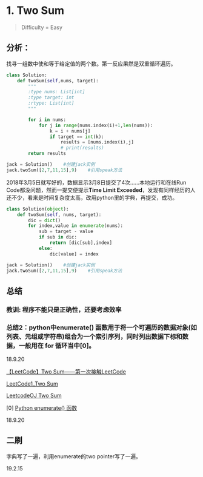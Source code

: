 # 1. Two Sum
> Difficulty = Easy

## 分析：
找寻一组数中使和等于给定值的两个数。第一反应果然是双重循环遍历。
```python
class Solution:
    def twoSum(self,nums, target):
        """
        :type nums: List[int]
        :type target: int
        :rtype: List[int]
        """

        for i in nums:
            for j in range(nums.index(i)+1,len(nums)):
                k = i + nums[j]
                if target == int(k):
                    results = [nums.index(i),j]
                    # print(results)
        return results

jack = Solution()    #创建jack实例
jack.twoSum([2,7,11,15],9)    #引用speak方法
```

2018年3月5日就写好的，数据显示3月8日提交了4次……本地运行和在线Run Code都没问题，然而一提交便提示**Time Limit Exceeded**，发现有同样经历的人还不少，看来是时间复杂度太高，改用python里的字典，再提交，成功。
```python
class Solution(object):
    def twoSum(self, nums, target):
        dic = dict()
        for index,value in enumerate(nums):
            sub = target - value
            if sub in dic:
                return [dic[sub],index]
            else:
                dic[value] = index

jack = Solution()    #创建jack实例
jack.twoSum([2,7,11,15],9)    #引用speak方法
```

## 总结
### 教训: 程序不能只是正确性，还要考虑效率
### 总结2：python中enumerate() 函数用于将一个可遍历的数据对象(如列表、元组或字符串)组合为一个索引序列，同时列出数据下标和数据，一般用在 for 循环当中[0]。
18.9.20

[【LeetCode】Two Sum——第一次接触LeetCode](https://blog.csdn.net/u012771236/article/details/38408735)

[LeetCode1_Two Sum](https://blog.csdn.net/cuidiwhere/article/details/42453313)

[LeetcodeOJ Two Sum](https://blog.csdn.net/yueming6121/article/details/45498499)

[0] [Python enumerate() 函数](http://www.runoob.com/python/python-func-enumerate.html)

18.9.20

## 二刷

字典写了一遍，利用enumerate的two pointer写了一遍。

19.2.15
